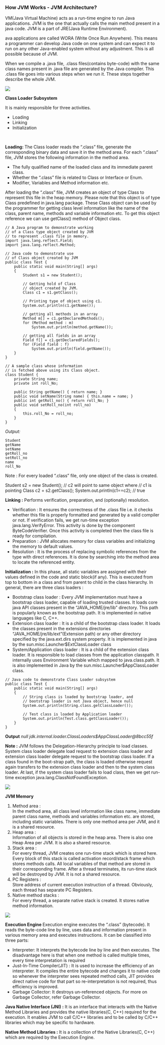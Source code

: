 ### How JVM Works - JVM Architecture?

VM(Java Virtual Machine) acts as a run-time engine to run Java applications. JVM is the one that actually calls the main method present in a java code. JVM is a part of JRE(Java Runtime Environment).<br>

ava applications are called WORA (Write Once Run Anywhere). This means a programmer can develop Java code on one system and can expect it to run on any other Java-enabled system without any adjustment. This is all possible because of JVM.<br>

When we compile a .java file, .class files(contains byte-code) with the same class names present in .java file are generated by the Java compiler. This .class file goes into various steps when we run it. These steps together describe the whole JVM. <br>

<img src = "./jvm-3.1.jpg">
<br>

<b>Class Loader Subsystem</b>

It is mainly responsible for three activities.

<ul>
<li>Loading</li>
<li>Linking</li>
<li>Initialization</li>
</ul>
<br>

<b>Loading: </b> The Class loader reads the “.class” file, generate the corresponding binary data and save it in the method area. For each “.class” file, JVM stores the following information in the method area.

<ul>
<li>The fully qualified name of the loaded class and its immediate parent class.</li>
<li>Whether the “.class” file is related to Class or Interface or Enum.</li>
<li>Modifier, Variables and Method information etc.</li>
</ul>

After loading the “.class” file, JVM creates an object of type Class to represent this file in the heap memory. Please note that this object is of type Class predefined in java.lang package. These Class object can be used by the programmer for getting class level information like the name of the class, parent name, methods and variable information etc. To get this object reference we can use getClass() method of Object class.

```
// A Java program to demonstrate working
// of a Class type object created by JVM
// to represent .class file in memory.
import java.lang.reflect.Field;
import java.lang.reflect.Method;

// Java code to demonstrate use
// of Class object created by JVM
public class Test {
    public static void main(String[] args)
    {
        Student s1 = new Student();

        // Getting hold of Class
        // object created by JVM.
        Class c1 = s1.getClass();

        // Printing type of object using c1.
        System.out.println(c1.getName());

        // getting all methods in an array
        Method m[] = c1.getDeclaredMethods();
        for (Method method : m)
            System.out.println(method.getName());

        // getting all fields in an array
        Field f[] = c1.getDeclaredFields();
        for (Field field : f)
            System.out.println(field.getName());
    }
}

// A sample class whose information
// is fetched above using its Class object.
class Student {
    private String name;
    private int roll_No;

    public String getName() { return name; }
    public void setName(String name) { this.name = name; }
    public int getRoll_no() { return roll_No; }
    public void setRoll_no(int roll_no)
    {
        this.roll_No = roll_no;
    }
}
```

<em>Output: </em>

```
Student
getName
setName
getRoll_no
setRoll_no
name
roll_No
```

<imp>Note : For every loaded “.class” file, only one object of the class is created. </imp>

<p>Student s2 = new Student();
// c2 will point to same object where 
// c1 is pointing
Class c2 = s2.getClass();
System.out.println(c1==c2); // true
</p>

<b>Linking :</b> Performs verification, preparation, and (optionally) resolution.

<ul>
<li>Verification : It ensures the correctness of the .class file i.e. it checks whether this file is properly formatted and generated by a valid compiler or not. If verification fails, we get run-time exception java.lang.VerifyError. This activity is done by the component ByteCodeVerifier. Once this activity is completed then the class file is ready for compilation.</li>
<li>Preparation : JVM allocates memory for class variables and initializing the memory to default values.</li>
<li>Resolution : It is the process of replacing symbolic references from the type with direct references. It is done by searching into the method area to locate the referenced entity.</li>
</ul>

<b>Initialization :</b> In this phase, all static variables are assigned with their values defined in the code and static block(if any). This is executed from top to bottom in a class and from parent to child in the class hierarchy.
In general, there are three class loaders :

<ul>
<li>Bootstrap class loader : Every JVM implementation must have a bootstrap class loader, capable of loading trusted classes. It loads core java API classes present in the “JAVA_HOME/jre/lib” directory. This path is popularly known as the bootstrap path. It is implemented in native languages like C, C++.</li>
<li>Extension class loader : It is a child of the bootstrap class loader. It loads the classes present in the extensions directories “JAVA_HOME/jre/lib/ext”(Extension path) or any other directory specified by the java.ext.dirs system property. It is implemented in java by the sun.misc.Launcher$ExtClassLoader class</li>
<li>System/Application class loader : It is a child of the extension class loader. It is responsible to load classes from the application classpath. It internally uses Environment Variable which mapped to java.class.path. It is also implemented in Java by the sun.misc.Launcher$AppClassLoader class.</li>
</ul>

```
// Java code to demonstrate Class Loader subsystem
public class Test {
    public static void main(String[] args)
    {
        // String class is loaded by bootstrap loader, and
        // bootstrap loader is not Java object, hence null
        System.out.println(String.class.getClassLoader());

        // Test class is loaded by Application loader
        System.out.println(Test.class.getClassLoader());
    }
}
```

<b>Output</b>
<em>
null
jdk.internal.loader.ClassLoaders$AppClassLoader@8bcc55f
</em>

<b>Note :</b> JVM follows the Delegation-Hierarchy principle to load classes. System class loader delegate load request to extension class loader and extension class loader delegate request to the bootstrap class loader. If a class found in the boot-strap path, the class is loaded otherwise request again transfers to the extension class loader and then to the system class loader. At last, if the system class loader fails to load class, then we get run-time exception java.lang.ClassNotFoundException. <br>

<img src = "./jvmclassloader.2.jpg">
<br>

<b>JVM Memory </b>

<ol>
<li>Method area :</li> In the method area, all class level information like class name, immediate parent class name, methods and variables information etc. are stored, including static variables. There is only one method area per JVM, and it is a shared resource.
<li>Heap area :</li> Information of all objects is stored in the heap area. There is also one Heap Area per JVM. It is also a shared resource.
<li>Stack area :</li> For every thread, JVM creates one run-time stack which is stored here. Every block of this stack is called activation record/stack frame which stores methods calls. All local variables of that method are stored in their corresponding frame. After a thread terminates, its run-time stack will be destroyed by JVM. It is not a shared resource.
<li>PC Registers :</li> Store address of current execution instruction of a thread. Obviously, each thread has separate PC Registers.
<li>Native method stacks :</li> For every thread, a separate native stack is created. It stores native method information.
<br>
</ol>

<img src = "./jvm-memory-2.3.jpg">
<br>

<b>Execution Engine </b>
Execution engine executes the “.class” (bytecode). It reads the byte-code line by line, uses data and information present in various memory area and executes instructions. It can be classified into three parts:

<ul>
<li>Interpreter: It interprets the bytecode line by line and then executes. The disadvantage here is that when one method is called multiple times, every time interpretation is required</li>
<li>Just-In-Time Compiler(JIT) : It is used to increase the efficiency of an interpreter. It compiles the entire bytecode and changes it to native code so whenever the interpreter sees repeated method calls, JIT provides direct native code for that part so re-interpretation is not required, thus efficiency is improved.</li>
<li>Garbage Collector: It destroys un-referenced objects. For more on Garbage Collector, refer Garbage Collector.</li>
</ul>

<b>Java Native Interface (JNI) :</b>
It is an interface that interacts with the Native Method Libraries and provides the native libraries(C, C++) required for the execution. It enables JVM to call C/C++ libraries and to be called by C/C++ libraries which may be specific to hardware.

<b>Native Method Libraries :</b>
It is a collection of the Native Libraries(C, C++) which are required by the Execution Engine.
